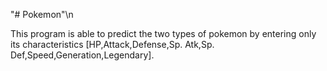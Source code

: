 "# Pokemon"\n

This program is able to predict the two types of pokemon by entering only its characteristics [HP,Attack,Defense,Sp. Atk,Sp. Def,Speed,Generation,Legendary].
